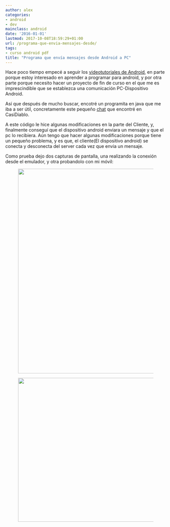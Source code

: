 ```yaml
---
author: alex
categories:
- android
- dev
mainclass: android
date: '2016-01-01'
lastmod: 2017-10-08T18:59:29+01:00
url: /programa-que-envia-mensajes-desde/
tags:
- curso android pdf
title: "Programa que envía mensajes desde Android a PC"
---
```


Hace poco tiempo empecé a seguir los [videotutoriales de Android][1], en parte porque estoy interesado en aprender a programar para android, y por otra parte porque necesito hacer un proyecto de fin de curso en el que me es imprescindible que se establezca una comunicación PC-Dispositivo Android.

Así que después de mucho buscar, encotré un programita en java que me iba a ser útil, concretamente este pequeño [chat][2] que encontré en CasiDiablo.

<!--more--><!--ad-->

A este código le hice algunas modificaciones en la parte del Cliente, y, finalmente conseguí que el dispositivo android enviara un mensaje y que el pc lo recibiera. Aún tengo que hacer algunas modificaciones porque tiene un pequeño problema, y es que, el cliente(El dispositivo android) se conecta y desconecta del server cada vez que envia un mensaje.

Como prueba dejo dos capturas de pantalla, una realizando la conexión desde el emulador, y otra probandolo con mi móvil:

<figure>
    <img sizes="(min-width: 1600px) 1600px, 100vw" on="tap:lightbox1" role="button" tabindex="0" layout="responsive"  height="640" width="1600" src="https://2.bp.blogspot.com/-NhzqkbbVSlI/TZSLKW_mJeI/AAAAAAAAAXs/fLJMMsGSYbI/s1600/Screenshot.png"></img>
</figure>

<figure>
    <img sizes="(min-width: 600px) 600px, 100vw" on="tap:lightbox1" role="button" tabindex="0" layout="responsive"  height="450" width="600" src="https://2.bp.blogspot.com/-IP60xZKxqEo/TZSMSDUnHcI/AAAAAAAAAX0/eXLpj7fD5PY/s320/31032011045.jpg"></img>
</figure>

 [1]: https://elbauldelprogramador.com/video-tutorial-programacion-android/
 [2]: http://casidiablo.net/java-socket-chat-basico/
